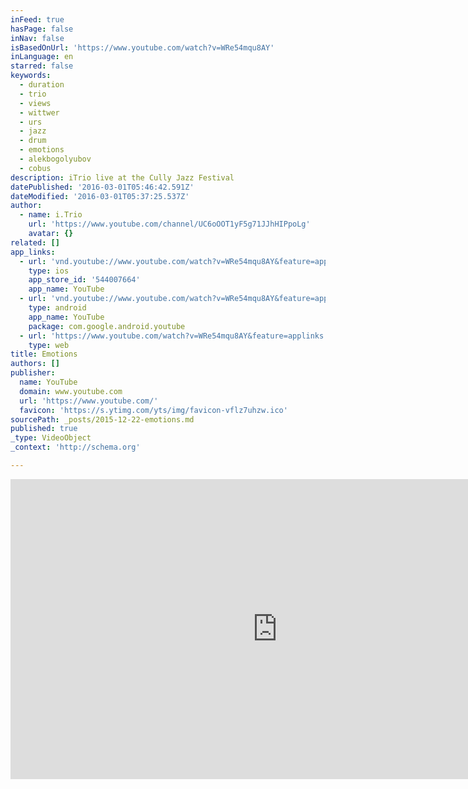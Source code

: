 ```yaml
---
inFeed: true
hasPage: false
inNav: false
isBasedOnUrl: 'https://www.youtube.com/watch?v=WRe54mqu8AY'
inLanguage: en
starred: false
keywords:
  - duration
  - trio
  - views
  - wittwer
  - urs
  - jazz
  - drum
  - emotions
  - alekbogolyubov
  - cobus
description: iTrio live at the Cully Jazz Festival
datePublished: '2016-03-01T05:46:42.591Z'
dateModified: '2016-03-01T05:37:25.537Z'
author:
  - name: i.Trio
    url: 'https://www.youtube.com/channel/UC6oOOT1yF5g71JJhHIPpoLg'
    avatar: {}
related: []
app_links:
  - url: 'vnd.youtube://www.youtube.com/watch?v=WRe54mqu8AY&feature=applinks'
    type: ios
    app_store_id: '544007664'
    app_name: YouTube
  - url: 'vnd.youtube://www.youtube.com/watch?v=WRe54mqu8AY&feature=applinks'
    type: android
    app_name: YouTube
    package: com.google.android.youtube
  - url: 'https://www.youtube.com/watch?v=WRe54mqu8AY&feature=applinks'
    type: web
title: Emotions
authors: []
publisher:
  name: YouTube
  domain: www.youtube.com
  url: 'https://www.youtube.com/'
  favicon: 'https://s.ytimg.com/yts/img/favicon-vflz7uhzw.ico'
sourcePath: _posts/2015-12-22-emotions.md
published: true
_type: VideoObject
_context: 'http://schema.org'

---
```

<iframe src="https://cdn.embedly.com/widgets/media.html?src=https%3A%2F%2Fwww.youtube.com%2Fembed%2FWRe54mqu8AY%3Ffeature%3Doembed&amp;url=https%3A%2F%2Fwww.youtube.com%2Fwatch%3Fv%3DWRe54mqu8AY&amp;image=https%3A%2F%2Fi.ytimg.com%2Fvi%2FWRe54mqu8AY%2Fhqdefault.jpg&amp;key=b7d04c9b404c499eba89ee7072e1c4f7&amp;type=text%2Fhtml&amp;schema=youtube" width="854" height="480" scrolling="no" frameborder="0" allowfullscreen="allowfullscreen" style=""></iframe>